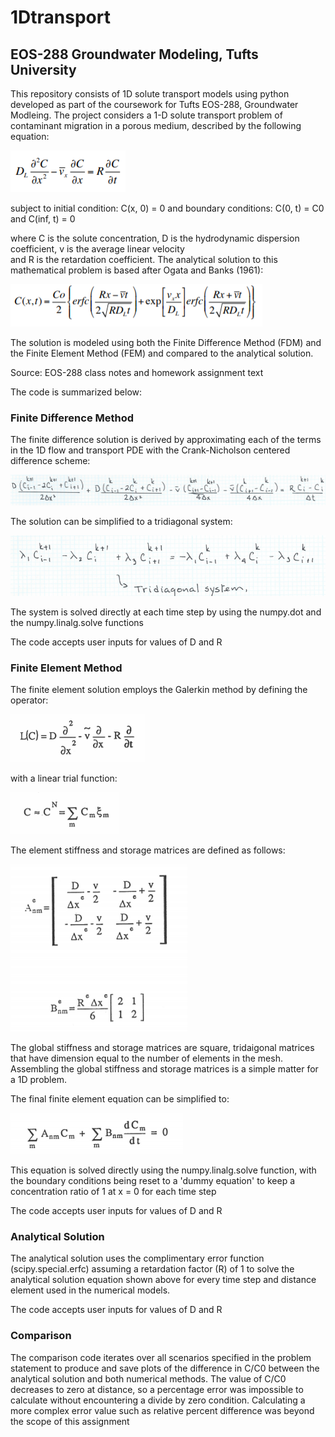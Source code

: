 # 1Dtransport
## EOS-288 Groundwater Modeling, Tufts University

This repository consists of 1D solute transport models using python developed as part of the coursework for Tufts EOS-288, Groundwater Modleing. The project considers a 1-D solute transport problem of contaminant migration in a porous medium, described by the following equation:

![alt text](https://github.com/jmfinnegan12/1Dtransport/blob/master/readme%20photos/PDE.PNG)

subject to initial condition: C(x, 0) = 0 
and boundary conditions: C(0, t) = C0 and C(inf, t) = 0

where	C is	the	solute	concentration,	D is	the	hydrodynamic	dispersion	coefficient,	v is	the	average	linear	velocity	
and	R is	the	retardation	coefficient.	The	analytical	solution	to	this	mathematical	problem	is	based	after Ogata	
and	Banks	(1961):

![alt text](https://github.com/jmfinnegan12/1Dtransport/blob/master/readme%20photos/Analytical.PNG)

The solution is modeled using both the Finite Difference Method (FDM) and the Finite Element Method (FEM) and compared to the analytical solution. 

Source: EOS-288 class notes and homework assignment text

The code is summarized below:


### Finite Difference Method

The finite difference solution is derived by approximating each of the terms in the 1D flow and transport PDE with the Crank-Nicholson centered difference scheme:

![alt text](https://github.com/jmfinnegan12/1Dtransport/blob/master/readme%20photos/C-N%20scheme.PNG)

The solution can be simplified to a tridiagonal system:

![alt text](https://github.com/jmfinnegan12/1Dtransport/blob/master/readme%20photos/tridiag.PNG)

The system is solved directly at each time step by using the numpy.dot and the numpy.linalg.solve functions

The code accepts user inputs for values of D and R

### Finite Element Method

The finite element solution employs the Galerkin method by defining the operator:

![alt text](https://github.com/jmfinnegan12/1Dtransport/blob/master/readme%20photos/operator.PNG)

with a linear trial function:

![alt text](https://github.com/jmfinnegan12/1Dtransport/blob/master/readme%20photos/trial.PNG)


The element stiffness and storage matrices are defined as follows:

![alt text](https://github.com/jmfinnegan12/1Dtransport/blob/master/readme%20photos/stiffness-storage.PNG)

The global stiffness and storage matrices are square, tridaigonal matrices that have dimension equal to the number of elements in the mesh. Assembling the global stiffness and storage matrices is a simple matter for a 1D problem.

The final finite element equation can be simplified to:

![alt text](https://github.com/jmfinnegan12/1Dtransport/blob/master/readme%20photos/FE%20equation.PNG)

This equation is solved directly using the numpy.linalg.solve function, with the boundary conditions being reset to a 'dummy equation' to keep a concentration ratio of 1 at x = 0 for each time step

The code accepts user inputs for values of D and R

### Analytical Solution 

The analytical solution uses the complimentary error function (scipy.special.erfc) assuming a retardation factor (R) of 1 to solve the analytical solution equation shown above for every time step and distance element used in the numerical models. 

The code accepts user inputs for values of D and R

### Comparison

The comparison code iterates over all scenarios specified in the problem statement to produce and save plots of the difference in C/C0 between the analytical solution and both numerical methods. The value of C/C0 decreases to zero at distance, so a percentage error was impossible to calculate without encountering a divide by zero condition. Calculating a more complex error value such as relative percent difference was beyond the scope of this assignment
